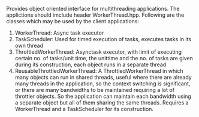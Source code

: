 Provides object oriented interface for multithreading applications.
The applictions should imclude header WorkerThread.hpp.
Following are the classes which may be used by the client applications:
1. WorkerThread: Async task executor
2. TaskScheduler: Used for timed execution of tasks, executes tasks in its own thread
3. ThrottledWorkerThread: Asynctask executor, with limit of executing certain no. of tasks/unit time, the unittime and the no. of tasks are given during its construction, each object runs in a separate thread
4. ReusableThrottledWorkerThread: A ThrottledWorkerThread in which many objects can run in shared threads, useful where there are already many threads in the application, so the context switching is significant, or there are many bandwidths to be maintained requiring a lot of throttler objects. So the application can maintain each bandwidth using a separate object but all of them sharing the same threads. Requires a WorkerThread and a TaskScheduler for its construction.
